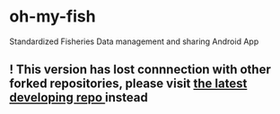 # oh-my-fish
Standardized Fisheries Data management and sharing Android App

## ! This version has lost connnection with other forked repositories, please visit [the latest developing repo ](https://github.com/danblitzhou/oh-my-fish-1) instead
